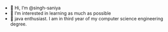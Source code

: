 - 👋 Hi, I’m @singh-saniya
- 👀 I’m interested in learning as much as possible 
- 🌱 java enthusiast. I am in third year of my computer science engineering degree.


<!---
singh-saniya/singh-saniya is a ✨ special ✨ repository because its `README.md` (this file) appears on your GitHub profile.
You can click the Preview link to take a look at your changes.
--->
